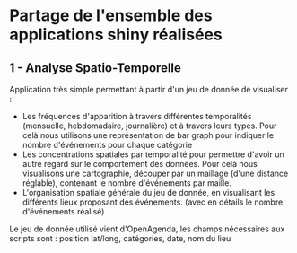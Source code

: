 # Partage de l'ensemble des applications shiny réalisées

## 1 - Analyse Spatio-Temporelle 

Application très simple permettant à partir d'un jeu de donnée de visualiser :
* Les fréquences d'apparition à travers différentes temporalités (mensuelle, hebdomadaire, journalière) et à travers leurs types. Pour celà nous utilisons une représentation de bar graph pour indiquer le nombre d'événements pour chaque catégorie
* Les concentrations spatiales par temporalité pour permettre d'avoir un autre regard sur le comportement des données. Pour celà nous visualisons une cartographie, découper par un maillage (d'une distance réglable), contenant le nombre d'événements par maille.
* L'organisation spatiale générale du jeu de donnée, en visualisant les différents lieux proposant des événements. (avec en détails le nombre d'événements réalisé)

Le jeu de donnée utilisé vient d'OpenAgenda, les champs nécessaires aux scripts sont : position lat/long, catégories, date, nom du lieu
